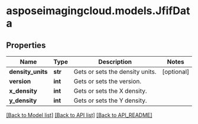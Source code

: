 # asposeimagingcloud.models.JfifData

## Properties
Name | Type | Description | Notes
------------ | ------------- | ------------- | -------------
**density_units** | **str** | Gets or sets the density units. | [optional] 
**version** | **int** | Gets or sets the version. | 
**x_density** | **int** | Gets or sets the X density. | 
**y_density** | **int** | Gets or sets the Y density. | 

[[Back to Model list]](API_README.md#documentation-for-models) [[Back to API list]](API_README.md#documentation-for-api-endpoints) [[Back to API_README]](API_README.md)


